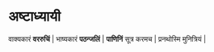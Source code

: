 # अष्टाध्यायी

वाक्यकारं **वररुचिं** | भाष्यकारं **पठन्जलिं** | **पाणिनिं** सूत्र करमच | प्रनथोस्मि मुनित्रियं |
